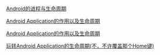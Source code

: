 [Android的进程与生命周期](https://blog.csdn.net/qq_21727627/article/details/54020128)

[Android Application的作用以及生命周期](https://blog.csdn.net/zqingyang521/article/details/40503311)

[Android Application的作用以及生命周期](https://blog.csdn.net/zqingyang521/article/details/40503311)

[玩转Android Application的生命周期(不，不许覆盖那个Home键)](https://blog.csdn.net/qq284565035/article/details/51811590)

